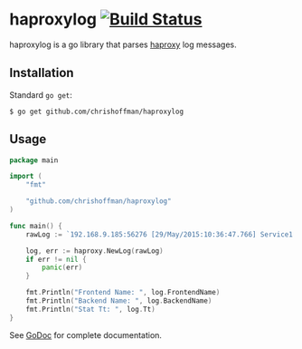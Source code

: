 # haproxylog [![Build Status](https://travis-ci.org/chrishoffman/haproxylog.png)](https://travis-ci.org/chrishoffman/haproxylog)

haproxylog is a go library that parses [haproxy](http://www.haproxy.org/) log messages.

## Installation

Standard `go get`:

```
$ go get github.com/chrishoffman/haproxylog
```

## Usage

```go
package main

import (
	"fmt"

	"github.com/chrishoffman/haproxylog"
)

func main() {
	rawLog := `192.168.9.185:56276 [29/May/2015:10:36:47.766] Service1 Service1/host-1 2/0/0 423 -- 282/36/0/0/0 0/0`

	log, err := haproxy.NewLog(rawLog)
	if err != nil {
		panic(err)
	}

	fmt.Println("Frontend Name: ", log.FrontendName)
	fmt.Println("Backend Name: ", log.BackendName)
	fmt.Println("Stat Tt: ", log.Tt)
}
```

See [GoDoc](http://godoc.org/github.com/chrishoffman/haproxylog) for complete documentation.
